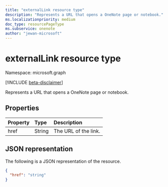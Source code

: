 ```yaml
---
title: "externalLink resource type"
description: "Represents a URL that opens a OneNote page or notebook."
ms.localizationpriority: medium
doc_type: resourcePageType
ms.subservice: onenote
author: "jewan-microsoft"
---
```


# externalLink resource type

Namespace: microsoft.graph

[!INCLUDE [beta-disclaimer](../../includes/beta-disclaimer.md)]

Represents a URL that opens a OneNote page or notebook.

## Properties

| Property	   | Type	   | Description          |
|:-------------|:--------|:---------------------|
| href         | String  | The URL of the link. |


## JSON representation

The following is a JSON representation of the resource.

<!-- {
  "blockType": "resource",
  "optionalProperties": [

  ],
  "@odata.type": "microsoft.graph.externalLink"
}-->

```json
{
  "href": "string"
}
```

<!-- uuid: 8fcb5dbc-d5aa-4681-8e31-b001d5168d79
2015-10-25 14:57:30 UTC -->
<!--
{
  "type": "#page.annotation",
  "description": "externalLink resource",
  "keywords": "",
  "section": "documentation",
  "tocPath": "",
  "suppressions": []
}
-->


